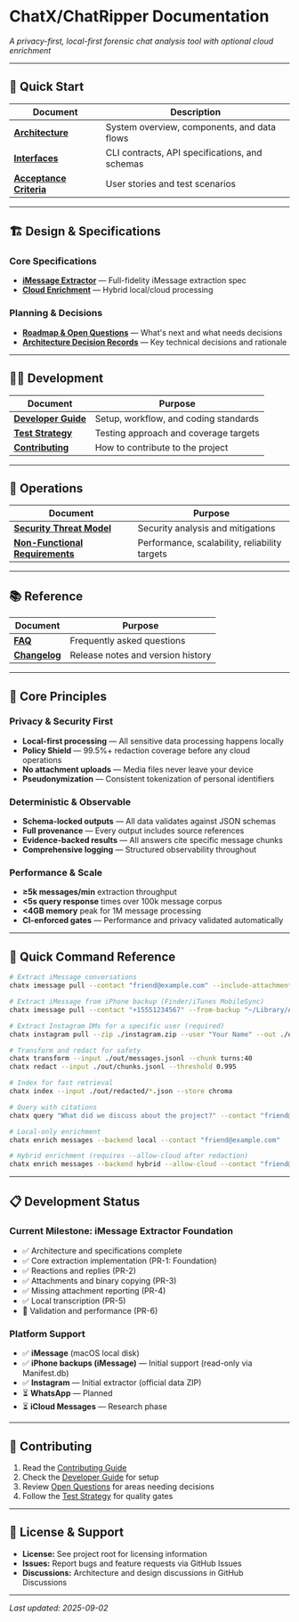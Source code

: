 # ChatX/ChatRipper Documentation

*A privacy-first, local-first forensic chat analysis tool with optional cloud enrichment*

---

## 📖 Quick Start

| Document | Description |
|----------|-------------|
| **[Architecture](architecture.md)** | System overview, components, and data flows |
| **[Interfaces](interfaces.md)** | CLI contracts, API specifications, and schemas |
| **[Acceptance Criteria](acceptance-criteria.md)** | User stories and test scenarios |

---

## 🏗️ Design & Specifications

### Core Specifications
- **[iMessage Extractor](design/specifications/imessage-extractor.md)** — Full-fidelity iMessage extraction spec
- **[Cloud Enrichment](design/specifications/cloud-enrichment.md)** — Hybrid local/cloud processing

### Planning & Decisions
- **[Roadmap & Open Questions](design/next.md)** — What's next and what needs decisions
- **[Architecture Decision Records](design/adrs/)** — Key technical decisions and rationale

---

## 👩‍💻 Development

| Document | Purpose |
|----------|---------|
| **[Developer Guide](development/developer-guide.md)** | Setup, workflow, and coding standards |
| **[Test Strategy](development/test-strategy.md)** | Testing approach and coverage targets |
| **[Contributing](development/contributing.md)** | How to contribute to the project |

---

## 🚀 Operations

| Document | Purpose |
|----------|---------|
| **[Security Threat Model](operations/security-threat-model.md)** | Security analysis and mitigations |
| **[Non-Functional Requirements](operations/non-functional-requirements.md)** | Performance, scalability, reliability targets |

---

## 📚 Reference

| Document | Purpose |
|----------|---------|
| **[FAQ](reference/faq.md)** | Frequently asked questions |
| **[Changelog](reference/changelog.md)** | Release notes and version history |

---

## 🎯 Core Principles

### Privacy & Security First
- **Local-first processing** — All sensitive data processing happens locally
- **Policy Shield** — 99.5%+ redaction coverage before any cloud operations
- **No attachment uploads** — Media files never leave your device
- **Pseudonymization** — Consistent tokenization of personal identifiers

### Deterministic & Observable
- **Schema-locked outputs** — All data validates against JSON schemas
- **Full provenance** — Every output includes source references
- **Evidence-backed results** — All answers cite specific message chunks
- **Comprehensive logging** — Structured observability throughout

### Performance & Scale
- **≥5k messages/min** extraction throughput
- **<5s query response** times over 100k message corpus
- **<4GB memory** peak for 1M message processing
- **CI-enforced gates** — Performance and privacy validated automatically

---

## 🚀 Quick Command Reference

```bash
# Extract iMessage conversations
chatx imessage pull --contact "friend@example.com" --include-attachments --out ./out

# Extract iMessage from iPhone backup (Finder/iTunes MobileSync)
chatx imessage pull --contact "+15551234567" --from-backup "~/Library/Application Support/MobileSync/Backup/<UDID>" --out ./out

# Extract Instagram DMs for a specific user (required)
chatx instagram pull --zip ./instagram.zip --user "Your Name" --out ./out

# Transform and redact for safety
chatx transform --input ./out/messages.jsonl --chunk turns:40
chatx redact --input ./out/chunks.jsonl --threshold 0.995

# Index for fast retrieval
chatx index --input ./out/redacted/*.json --store chroma

# Query with citations
chatx query "What did we discuss about the project?" --contact "friend@example.com"

# Local-only enrichment
chatx enrich messages --backend local --contact "friend@example.com"

# Hybrid enrichment (requires --allow-cloud after redaction)
chatx enrich messages --backend hybrid --allow-cloud --contact "friend@example.com"
```

---

## 📋 Development Status

### Current Milestone: iMessage Extractor Foundation
- ✅ Architecture and specifications complete
- ✅ Core extraction implementation (PR-1: Foundation)
- ✅ Reactions and replies (PR-2)
- ✅ Attachments and binary copying (PR-3)
- ✅ Missing attachment reporting (PR-4)
- ✅ Local transcription (PR-5)
- 🚧 Validation and performance (PR-6)

### Platform Support
- ✅ **iMessage** (macOS local disk)
- ✅ **iPhone backups (iMessage)** — Initial support (read-only via Manifest.db)
- ✅ **Instagram** — Initial extractor (official data ZIP)
- ⏳ **WhatsApp** — Planned
- ⏳ **iCloud Messages** — Research phase

---

## 🤝 Contributing

1. Read the [Contributing Guide](development/contributing.md)
2. Check the [Developer Guide](development/developer-guide.md) for setup
3. Review [Open Questions](design/next.md) for areas needing decisions
4. Follow the [Test Strategy](development/test-strategy.md) for quality gates

---

## 📄 License & Support

- **License:** See project root for licensing information
- **Issues:** Report bugs and feature requests via GitHub Issues
- **Discussions:** Architecture and design discussions in GitHub Discussions

---

*Last updated: 2025-09-02*
